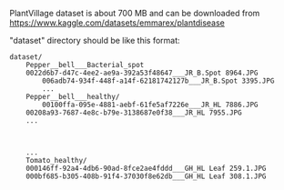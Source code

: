 PlantVillage dataset is about 700 MB and can be downloaded from https://www.kaggle.com/datasets/emmarex/plantdisease

"dataset" directory should be like this format:

	dataset/
  	    Pepper__bell___Bacterial_spot
   		0022d6b7-d47c-4ee2-ae9a-392a53f48647___JR_B.Spot 8964.JPG
      		006adb74-934f-448f-a14f-62181742127b___JR_B.Spot 3395.JPG
    		...
  	    Pepper__bell___healthy/
    		00100ffa-095e-4881-aebf-61fe5af7226e___JR_HL 7886.JPG
   		00208a93-7687-4e8c-b79e-3138687e0f38___JR_HL 7955.JPG
   		...


  		
  		...
  	    Tomato_healthy/
		000146ff-92a4-4db6-90ad-8fce2ae4fddd___GH_HL Leaf 259.1.JPG
		000bf685-b305-408b-91f4-37030f8e62db___GH_HL Leaf 308.1.JPG
		
